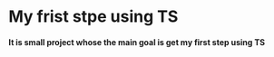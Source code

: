 # My frist stpe using TS

#### It is small project whose the main goal is get my first step using TS
